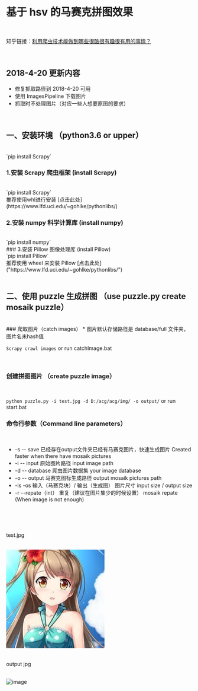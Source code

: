 # 基于 hsv 的马赛克拼图效果
<br>

知乎链接：[利用爬虫技术能做到哪些很酷很有趣很有用的事情？](https://www.zhihu.com/question/27621722/answer/269085034)

<br>

## 2018-4-20 更新内容
- 修复抓取路径到 2018-4-20 可用
- 使用 ImagesPipeline 下载图片
- 抓取时不处理图片（对应一些人想要原图的要求）

<br>
 
## 一、安装环境 （python3.6 or upper）
<br>
`pip install Scrapy`
<br>

### 1.安装 Scrapy 爬虫框架  (install Scrapy)  
<br>
`pip install Scrapy`
<br> 
推荐使用whl进行安装 [点击此处](https://www.lfd.uci.edu/~gohlke/pythonlibs/)  
<br>

### 2.安装 numpy 科学计算库 (install numpy) 
<br>
`pip install numpy`  
<br>
### 3.安装 Pillow 图像处理库 (install Pillow)
<br>
`pip install Pillow`  
<br>
 推荐使用 wheel 来安装 Pillow [点击此处]("https://www.lfd.uci.edu/~gohlke/pythonlibs/") 
<br>

<br>
 

  
## 二、使用 puzzle 生成拼图 （use puzzle.py create mosaik puzzle） 
<br>
### 爬取图片（catch images）
* 图片默认存储路径是 database/full 文件夹，图片名未hash值

<br>

`Scrapy crawl images`  or run catchImage.bat

<br>

### 创建拼图图片 （create puzzle image）  
<br>

`python puzzle.py -i test.jpg -d D:/acg/acg/img/ -o output/`  or run start.bat
<br>
### 命令行参数（Command line parameters）  
<br>

* -s -- save  已经存在output文件夹已经有马赛克图片，快速生成图片 Created faster when there have  mosaik pictures
* -i -- input 原始图片路径 input image path
* -d -- database 爬虫图片数据集 your image database
* -o -- output 马赛克图标生成路径 output mosaik pictures path
* -is -os 输入（马赛克块）/ 输出（生成图） 图片尺寸  input size / output size
* -r --repate（int） 重复（建议在图片集少的时候设置） mosaik repate (When image is not enough)

<br>
 
<br>

<br>

 
test.jpg  
<br>

![image](./test.jpg)  
<br>

output jpg  
<br>

![image](./out.jpg)  


